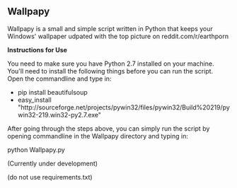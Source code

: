 
<h2>Wallpapy</h2>

Wallpapy is a small and simple script written in Python that keeps your Windows' wallpaper udpated with the top picture on reddit.com/r/earthporn

<b>Instructions for Use</b>

You need to make sure you have Python 2.7 installed on your machine.
You'll need to install the following things before you can run the script. Open the commandline and type in:
<ul>
<li>
  pip install beautifulsoup
</li>
<li>
  easy_install "http://sourceforge.net/projects/pywin32/files/pywin32/Build%20219/pywin32-219.win32-py2.7.exe"
</li>
</ul>

After going through the steps above, you can simply run the script by opening commandline in the Wallpapy directory and typing in:

  python Wallpapy.py
  
(Currently under development)

(do not use requirements.txt)

